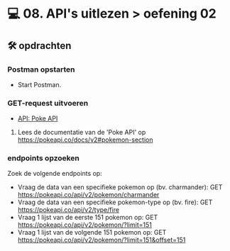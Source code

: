 # 💻 08. API's uitlezen > oefening 02

## 🛠️ opdrachten

### Postman opstarten

 - Start Postman.

### GET-request uitvoeren

- [API: Poke API](https://pokeapi.co/)

1. Lees de documentatie van de 'Poke API' op https://pokeapi.co/docs/v2#pokemon-section

### endpoints opzoeken

Zoek de volgende endpoints op:
- Vraag de data van een specifieke pokemon op (bv. charmander): GET https://pokeapi.co/api/v2/pokemon/charmander
- Vraag de data van een specifieke pokemon-type op (bv. fire): GET https://pokeapi.co/api/v2/type/fire
- Vraag 1 lijst van de eerste 151 pokemon op: GET https://pokeapi.co/api/v2/pokemon/?limit=151
- Vraag 1 lijst van de volgende 151 pokemon op: GET https://pokeapi.co/api/v2/pokemon/?limit=151&offset=151